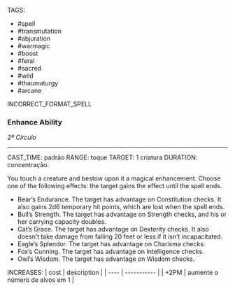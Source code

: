 TAGS:
- #spell
- #transmutation
- #abjuration
- #warmagic
- #boost
- #feral
- #sacred
- #wild
- #thaumaturgy
- #arcane

INCORRECT_FORMAT_SPELL
### Enhance Ability
*2º Círculo*
___
CAST_TIME: padrão
RANGE: toque
TARGET: 1 criatura
DURATION: concentração.

You touch a creature and bestow upon it a magical enhancement. Choose one of the following effects: the target gains the effect until the spell ends.  
- Bear’s Endurance. The target has advantage on Constitution checks. It also gains 2d6 temporary hit points, which are lost when the spell ends.  
- Bull’s Strength. The target has advantage on Strength checks, and his or her carrying capacity doubles.  
- Cat’s Grace. The target has advantage on Dexterity checks. It also doesn’t take damage from falling 20 feet or less if it isn’t incapacitated.  
- Eagle’s Splendor. The target has advantage on Charisma checks.  
- Fox’s Cunning. The target has advantage on Intelligence checks.  
- Owl’s Wisdom. The target has advantage on Wisdom checks.  

INCREASES:
| cost | description |
| ---- | ----------- |
| +2PM | aumente o número de alvos em 1 |
